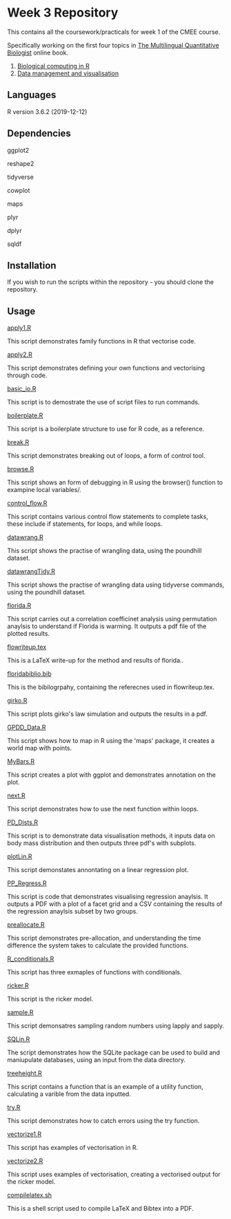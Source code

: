 # Week 3 Repository 

This contains all the coursework/practicals for week 1 of the CMEE course.

Specifically working on the first four topics in [The Multilingual Quantitative Biologist](https://mhasoba.github.io/TheMulQuaBio/intro.html) online book. 

1. [Biological computing in R](https://mhasoba.github.io/TheMulQuaBio/notebooks/07-R.html#)
2. [Data management and visualisation](https://mhasoba.github.io/TheMulQuaBio/notebooks/08-Data_R.html)

## Languages
R version 3.6.2 (2019-12-12)

## Dependencies
ggplot2 

reshape2

tidyverse

cowplot

maps

plyr

dplyr

sqldf

## Installation 
If you wish to run the scripts within the repository - you should clone the repository.
## Usage
[apply1.R](code/apply1.R)

This script demonstrates family functions in R that vectorise code. 

[apply2.R](code/apply2.R)

This script demonstrates defining your own functions and vectorising through code.

[basic_io.R](code/basic_io.R)

This script is to demostrate the use of script files to run commands.

[boilerplate.R](code/boilerplate.R)

This script is a boilerplate structure to use for R code, as a reference.

[break.R](code/break.R)

This script demonstrates breaking out of loops, a form of control tool. 

[browse.R](code/browse.R)

This script shows an form of debugging in R using the browser() function to exampine local variables/.

[control_flow.R](code/control_flow.R)

This script contains various control flow statements to complete tasks, these include if statements, for loops, and while loops. 

[datawrang.R](code/datawrang.R)

This script shows the practise of wrangling data, using the poundhill dataset.

[datawrangTidy.R](code/datawrangtidy.R)

This script shows the practise of wrangling data using tidyverse commands, using the poundhill dataset.

[florida.R](code/florida.R)

This script carries out a correlation coefficinet analysis using permutation anaylsis to understand if Florida is warming. It outputs a pdf file of the plotted results. 

[flowriteup.tex](code/flowriteup.tex)

This is a LaTeX write-up for the method and results of florida..

[floridabiblio.bib](code/floridabiblio.bib)

This is the bibilogrpahy, containing the referecnes used in flowriteup.tex. 

[girko.R](code/girko.R)

This script plots girko's law simulation and outputs the results in a pdf.

[GPDD_Data.R](code/GPDD_Data.R)

This script shows how to map in R using the 'maps' package, it creates a world map with points.

[MyBars.R](code/MyBars.R)

This script creates a plot with ggplot and demonstrates annotation on the plot. 

[next.R](code/next.R)

This script demonstrates how to use the next function within loops.

[PD_Dists.R](code/PP_Dists.R)

This script is to demonstrate data visualisation methods, it inputs data on body mass distribution and then 
outputs three pdf's with subplots. 

[plotLin.R](code/plotLin.R)

This script demonstates annontating on a linear regression plot. 

[PP_Regress.R](code/PP_Regress.R)

This script is code that demonstrates visualising regression anaylsis. It outputs a PDF with a plot of a facet grid and a CSV containing the results of the regression anaylsis subset by two groups. 

[preallocate.R](code/preallocate.R)

This script demonstrates pre-allocation, and understanding the time difference the system takes to calculate the provided functions. 

[R_conditionals.R](code/R_conditionals.R)

This script has three exmaples of functions with conditionals. 

[ricker.R](code/ricker.R)

This script is the ricker model. 

[sample.R](code/sample.R)

This script demonsatres sampling random numbers using lapply and sapply. 

[SQLin.R](code/SQLinR.R)

The script demonstrates how the SQLite package can be used to build and maniupulate databases, using an input from the data directory. 

[treeheight.R](code/treeheight.R)

This script contains a function that is an example of a utility function, calculating a varible from the data inputted.

[try.R](code/try.R)

This script demonstrates how to catch errors using the try function. 

[vectorize1.R](code/vectorize1.R)

This script has examples of vectorisation in R. 

[vectorize2.R](code/vectorize2.R)

This script uses examples of vectorisation, creating a vectorised output for the ricker model.

[compilelatex.sh](code/compilelatex.sh)

This is a shell script used to compile LaTeX and Bibtex into a PDF. 